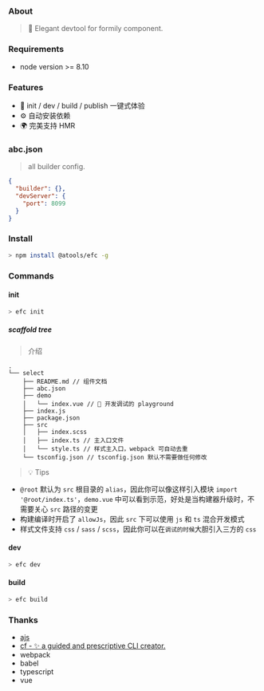 ### About

> 🔧 Elegant devtool for formily component.

### Requirements

* node version >= 8.10

### Features

* 🚀 init / dev / build / publish 一键式体验
* ⚙️ 自动安装依赖
* 🌍 完美支持 HMR

### abc.json

> all builder config.

```json
{
  "builder": {},
  "devServer": {
    "port": 8099
  }
}
```

### Install

```bash
> npm install @atools/efc -g
```

### Commands

#### init

```bash
> efc init
```

##### scaffold tree

> 介绍

```
.
└── select
    ├── README.md // 组件文档
    ├── abc.json
    ├── demo
    │   └── index.vue // 🥣 开发调试的 playground
    ├── index.js
    ├── package.json
    ├── src
    │   ├── index.scss
    │   ├── index.ts // 主入口文件
    │   └── style.ts // 样式主入口，webpack 可自动去重
    └── tsconfig.json // tsconfig.json 默认不需要做任何修改
```

> 💡 Tips

* `@root` 默认为 `src` 根目录的 `alias`，因此你可以像这样引入模块 `import '@root/index.ts'`，`demo.vue` 中可以看到示范，好处是当构建器升级时，不需要关心 `src` 路径的变更
* 构建编译时开启了 `allowJs`，因此 `src` 下可以使用 `js` 和 `ts` 混合开发模式
* 样式文件支持 `css` / `sass` / `scss`，因此你可以在`调试的时候`大胆引入三方的 `css`

#### dev

```bash
> efc dev
```

#### build

```bash
> efc build
```

### Thanks

* [ajs](https://github.com/qddegtya/ajs)
* [cf - ✨ a guided and prescriptive CLI creator.](https://github.com/qddegtya/cf)
* webpack
* babel
* typescript
* vue
